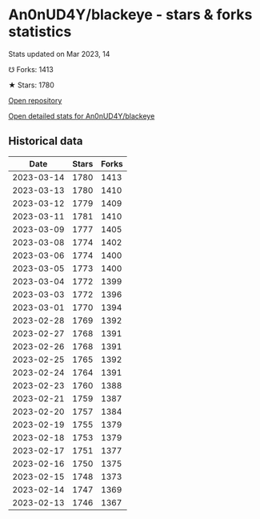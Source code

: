# An0nUD4Y/blackeye - stars & forks statistics

Stats updated on Mar 2023, 14

☋ Forks: 1413

★ Stars: 1780

[Open repository](https://github.com/An0nUD4Y/blackeye)

[Open detailed stats for An0nUD4Y/blackeye](https://reviewgithub.com/rep/An0nUD4Y/blackeye)

## Historical data
| Date | Stars | Forks |
|------|-------|-------|
| 2023-03-14 | 1780 | 1413 | 
| 2023-03-13 | 1780 | 1410 | 
| 2023-03-12 | 1779 | 1409 | 
| 2023-03-11 | 1781 | 1410 | 
| 2023-03-09 | 1777 | 1405 | 
| 2023-03-08 | 1774 | 1402 | 
| 2023-03-06 | 1774 | 1400 | 
| 2023-03-05 | 1773 | 1400 | 
| 2023-03-04 | 1772 | 1399 | 
| 2023-03-03 | 1772 | 1396 | 
| 2023-03-01 | 1770 | 1394 | 
| 2023-02-28 | 1769 | 1392 | 
| 2023-02-27 | 1768 | 1391 | 
| 2023-02-26 | 1768 | 1391 | 
| 2023-02-25 | 1765 | 1392 | 
| 2023-02-24 | 1764 | 1391 | 
| 2023-02-23 | 1760 | 1388 | 
| 2023-02-21 | 1759 | 1387 | 
| 2023-02-20 | 1757 | 1384 | 
| 2023-02-19 | 1755 | 1379 | 
| 2023-02-18 | 1753 | 1379 | 
| 2023-02-17 | 1751 | 1377 | 
| 2023-02-16 | 1750 | 1375 | 
| 2023-02-15 | 1748 | 1373 | 
| 2023-02-14 | 1747 | 1369 | 
| 2023-02-13 | 1746 | 1367 | 

